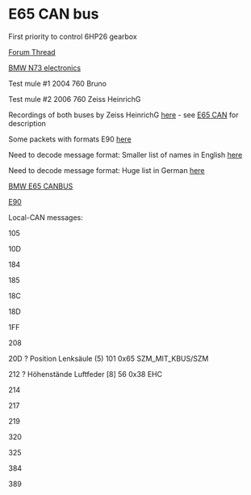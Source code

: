 # E65 CAN bus

First priority to control 6HP26 gearbox

[Forum Thread](https://gerefi.com/forum/viewtopic.php?f=2&t=2241)

[BMW N73 electronics](BMW-N73)

Test mule #1 2004 760 Bruno

Test mule #2 2006 760 Zeiss HeinrichG

Recordings of both buses by Zeiss HeinrichG [here](https://github.com/HeinrichG-V12/E65_ReverseEngineering) - see [E65 CAN](https://wiki.gerefi.com/E65-CAN-bus/) for description

Some packets with formats E90 [here](https://www.loopybunny.co.uk/CarPC/k_can.html)

Need to decode message format: Smaller list of names in English [here](https://www.m5board.com/threads/lets-talk-dct-conversion.461873/page-21#post-7596717)

Need to decode message format: Huge list in German [here](https://www.bimmerforums.com/forum/showthread.php?2298830-E90-Can-bus-project-%28E60-E65-E87-%29&p=29628499#post29628499)

[BMW E65 CANBUS](https://github.com/damienmaguire/BMW-E65-CANBUS)

[E90](https://www.bimmerforums.com/forum/showthread.php?2298830-E90-Can-bus-project-(E60-E65-E87-))

Local-CAN messages:

 105

 10D

 184

 185

 18C

 18D

 1FF

 208

 20D ? Position Lenksäule (5) 101 0x65 SZM_MIT_KBUS/SZM

 212 ? Höhenstände Luftfeder [8] 56 0x38 EHC

 214

 217

 219

 320

 325

 384

 389
